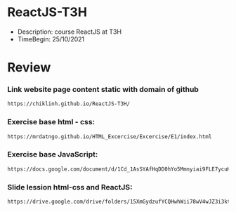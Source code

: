 # ReactJS-T3H

- Description: course ReactJS at T3H
- TimeBegin: 25/10/2021

# Review

### Link website page content static with domain of github
```sh
https://chiklinh.github.io/ReactJS-T3H/
```

### Exercise base html - css:
```sh
https://mrdatngo.github.io/HTML_Excercise/Excercise/E1/index.html
```
### Exercise base JavaScript:
```sh
https://docs.google.com/document/d/1Cd_1AsSYAfHqDD0hYo5Mmnyiai9FLE7ycuKkWs4em0U/edit
```

### Slide lession html-css and ReactJS:
```sh
https://drive.google.com/drive/folders/15XmGydzufYCQHwhWii78wV4wJZ3i3ktZ
```
